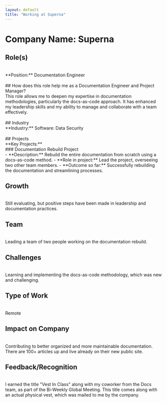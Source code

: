 ```yaml
---
layout: default
title: "Working at Superna"
---
```


# Company Name: Superna

## Role(s)
<br>
**Position:** Documentation Engineer
<br>
<br>
## How does this role help me as a Documentation Engineer and Project Manager?
<br>
This role allows me to deepen my expertise in documentation methodologies, particularly the docs-as-code approach. It has enhanced my leadership skills and my ability to manage and collaborate with a team effectively.
<br>
<br>
## Industry
<br>
**Industry:** Software: Data Security
<br>
<br>
## Projects
<br>
**Key Projects:**
<br>
### Documentation Rebuild Project
<br>
- **Description:** Rebuild the entire documentation from scratch using a docs-as-code method.  
- **Role in project:** Lead the project, overseeing two other team members.  
- **Outcome so far:** Successfully rebuilding the documentation and streamlining processes.

<br>

## Growth
<br>
Still evaluating, but positive steps have been made in leadership and documentation practices.
<br>

## Team
<br>
Leading a team of two people working on the documentation rebuild.
<br>

## Challenges
<br>
Learning and implementing the docs-as-code methodology, which was new and challenging.
<br>

## Type of Work
<br>
Remote
<br>

## Impact on Company
<br>
Contributing to better organized and more maintainable documentation. There are 100+ articles up and live already on their new public site.
<br>

## Feedback/Recognition
<br>
I earned the title "Vest In Class" along with my coworker from the Docs team, as part of the Bi-Weekly Global Meeting. This title comes along with an actual physical vest, which was mailed to me by the company.